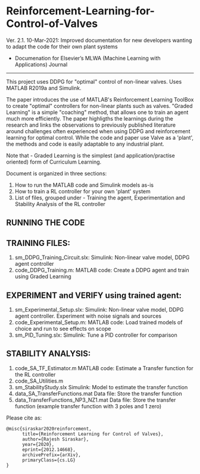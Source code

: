 # Reinforcement-Learning-for-Control-of-Valves

Ver. 2.1. 10-Mar-2021: Improved documentation for new developers wanting to adapt the code for their own plant systems
- Documenation for Elsevier’s MLWA (Machine Learning with Applications) Journal 
---------------------------------------------------------------------------------------

This project uses DDPG for "optimal" control of non-linear valves. Uses MATLAB R2019a and Simulink.

The paper introduces the use of MATLAB's Reinforcement Learning ToolBox to create "optimal" controllers for non-linear plants such as valves. "Graded Learning" is a simple "coaching" method, that allows one to train an agent much more efficiently. The paper highligths the learnings during the research and links the observations to previously published literature around challenges often experienced when using DDPG and reinforcement learning for optimal control. While the code and paper use Valve as a 'plant', the methods and code is easily adaptable to any industrial plant.

Note that - Graded Learning is the simplest (and application/practise oriented) form of Curriculum Learning. 

Document is organized in three sections: 
1. How to run the MATLAB code and Simulink models as-is 
2. How to train a RL controller for your own 'plant' system
3. List of files, grouped under - Training the agent, Experimentation and Stability Analysis of the RL controller

RUNNING THE CODE
-----------------



TRAINING FILES:
---------------
1. sm_DDPG_Training_Circuit.slx: Simulink: Non-linear valve model, DDPG agent controller
2. code_DDPG_Training.m: MATLAB code: Create a DDPG agent and train using Graded Learning   

EXPERIMENT and VERIFY using trained agent:
------------------------------------------
1. sm_Experimental_Setup.slx:		Simulink: Non-linear valve model, DDPG agent controller. Experiment with noise signals and sources
2. code_Experimental_Setup.m:		MATLAB code: Load trained models of choice and run to see effects on scope
3. sm_PID_Tuning.slx:			Simulink: Tune a PID controller for comparison

STABILITY ANALYSIS:
-------------------
1. code_SA_TF_Estimator.m               MATLAB code: Estimate a Transfer function for the RL controller
2. code_SA_Utilities.m
3. sm_StabilityStudy.slx                Simulink: Model to estimate the transfer function
4. data_SA_TransferFunctions.mat    	Data file: Store the transfer function    
5. data_TransferFunctions_NP3_NZ1.mat   Data file: Store the transfer function (example transfer function with 3 poles and 1 zero)


Please cite as:
```
@misc{siraskar2020reinforcement,
      title={Reinforcement Learning for Control of Valves}, 
      author={Rajesh Siraskar},
      year={2020},
      eprint={2012.14668},
      archivePrefix={arXiv},
      primaryClass={cs.LG}
}
```
